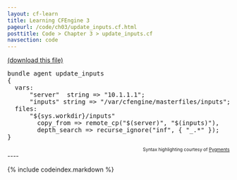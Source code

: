 ```yaml
---
layout: cf-learn
title: Learning CFEngine 3
pageurl: /code/ch03/update_inputs.cf.html
posttitle: Code > Chapter 3 > update_inputs.cf
navsection: code
---
```


[(download this file)](https://raw.github.com/zzamboni/cf-learn.info/master/src/ch03/update_inputs.cf)

<div class="highlight"><pre><span class="k">bundle</span> <span class="k">agent</span> <span class="nf">update_inputs</span>
<span class="p">{</span>
  <span class="kd">vars</span><span class="p">:</span>
      <span class="p">&quot;</span><span class="nv">server</span><span class="p">&quot;</span>  <span class="kt">string</span> <span class="o">=&gt;</span> <span class="s">&quot;10.1.1.1&quot;</span><span class="p">;</span>
      <span class="p">&quot;</span><span class="nv">inputs</span><span class="p">&quot;</span> <span class="kt">string</span> <span class="o">=&gt;</span> <span class="s">&quot;/var/cfengine/masterfiles/inputs&quot;</span><span class="p">;</span>
  <span class="kd">files</span><span class="p">:</span>
      <span class="p">&quot;</span><span class="nv">${sys.workdir}/inputs</span><span class="p">&quot;</span>
        <span class="kt">copy_from</span> <span class="o">=&gt;</span> <span class="nf">remote_cp</span><span class="p">(</span><span class="s">&quot;</span><span class="si">$(server)</span><span class="s">&quot;</span><span class="p">,</span> <span class="s">&quot;</span><span class="si">$(inputs)</span><span class="s">&quot;</span><span class="p">),</span>
        <span class="kr">depth_search</span> <span class="o">=&gt;</span> <span class="nf">recurse_ignore</span><span class="p">(</span><span class="s">&quot;inf&quot;</span><span class="p">,</span> <span class="p">{</span> <span class="s">&quot;_.*&quot;</span> <span class="p">});</span>
<span class="p">}</span>
</pre></div>

<div align="right"><font size="-2">Syntax highlighting courtesy of <a href="http://blog.zzamboni.org/cfengine3-lexer-for-pygments">Pygments</a></font></div>
----

{% include codeindex.markdown %}

